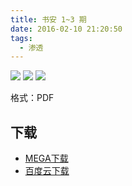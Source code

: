 ```yaml
---
title: 书安 1~3 期
date: 2016-02-10 21:20:50
tags:
  - 渗透
---
```


![](http://ww3.sinaimg.cn/large/841aea59jw1f0uk2g43gbj20c80gojt7.jpg) ![](http://ww2.sinaimg.cn/large/841aea59jw1f0uk2itcpkj20c80goju4.jpg) ![](http://ww2.sinaimg.cn/large/841aea59jw1f0uk2n3dgkj20c80goju8.jpg)

格式：PDF

## 下载 ##

+ [MEGA下载](https://mega.nz/#!SAlGnJ4C!PHdSlX3PpkZljGNBPAgAt54f3Uu1a92jFTTGaV1wGO4)
+ [百度云下载](http://pan.baidu.com/share/link?uk=3826867547&shareid=2146721506)
